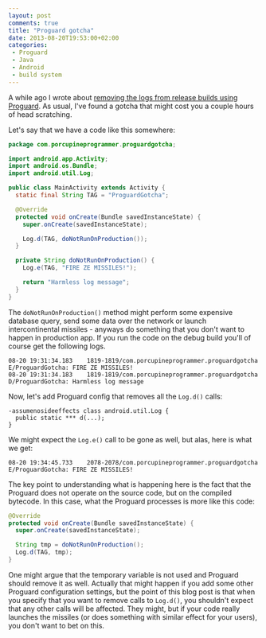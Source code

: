 ```yaml
---
layout: post
comments: true
title: "Proguard gotcha"
date: 2013-08-20T19:53:00+02:00
categories:
 - Proguard
 - Java
 - Android
 - build system
---
```


A while ago I wrote about [removing the logs from release builds using Proguard](/blog/2012/10/17/android-protip-remove-debug-logs-from). As usual, I've found a gotcha that might cost you a couple hours of head scratching.

Let's say that we have a code like this somewhere:

``` java
package com.porcupineprogrammer.proguardgotcha;

import android.app.Activity;
import android.os.Bundle;
import android.util.Log;

public class MainActivity extends Activity {
  static final String TAG = "ProguardGotcha";

  @Override
  protected void onCreate(Bundle savedInstanceState) {
    super.onCreate(savedInstanceState);

    Log.d(TAG, doNotRunOnProduction());
  }

  private String doNotRunOnProduction() {
    Log.e(TAG, "FIRE ZE MISSILES!");

    return "Harmless log message";
  }
}
```

The `doNotRunOnProduction()` method might perform some expensive database query, send some data over the network or launch intercontinental missiles - anyways do something that you don't want to happen in production app. If you run the code on the debug build you'll of course get the following logs.

```
08-20 19:31:34.183    1819-1819/com.porcupineprogrammer.proguardgotcha E/ProguardGotcha: FIRE ZE MISSILES!
08-20 19:31:34.183    1819-1819/com.porcupineprogrammer.proguardgotcha D/ProguardGotcha: Harmless log message
```

Now, let's add Proguard config that removes all the `Log.d()` calls:

```
-assumenosideeffects class android.util.Log {
  public static *** d(...);
}
```

We might expect the `Log.e()` call to be gone as well, but alas, here is what we get:

```
08-20 19:34:45.733    2078-2078/com.porcupineprogrammer.proguardgotcha E/ProguardGotcha: FIRE ZE MISSILES!
```

The key point to understanding what is happening here is the fact that the Proguard does not operate on the source code, but on the compiled bytecode. In this case, what the Proguard processes is more like this code:

``` java
@Override
protected void onCreate(Bundle savedInstanceState) {
  super.onCreate(savedInstanceState);

  String tmp = doNotRunOnProduction();
  Log.d(TAG, tmp);
}
```

One might argue that the temporary variable is not used and Proguard should remove it as well. Actually that might happen if you add some other Proguard configuration settings, but the point of this blog post is that when you specify that you want to remove calls to `Log.d()`, you shouldn't expect that any other calls will be affected. They might, but if your code really launches the missiles (or does something with similar effect for your users), you don't want to bet on this.

